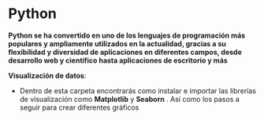 # Python
**Python se ha convertido en uno de los lenguajes de programación más populares y ampliamente utilizados en la actualidad, gracias a su flexibilidad y diversidad de aplicaciones en diferentes campos, desde desarrollo web y científico hasta aplicaciones de escritorio y más**

**Visualización de datos**:

- Dentro de esta carpeta encontrarás como instalar e importar las librerías de visualización como **Matplotlib** y **Seaborn** . Así como los pasos a seguir para crear diferentes gráficos
